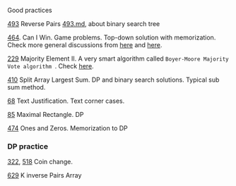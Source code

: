 Good practices

[493](https://leetcode.com/problems/reverse-pairs/) Reverse Pairs [493.md](./493.md), about binary search tree

[464](https://leetcode.com/problems/can-i-win/). Can I Win. Game problems. Top-down solution with memorization. Check more general discussions from [here](https://leetcode.com/problems/can-i-win/discuss/95320/7-liner-C%2B%2B-beat-98.4-DFS-with-early-termination-check-(detailed-explanation)) and [here](https://leetcode.com/problems/can-i-win/discuss/95277/Java-solution-using-HashMap-with-detailed-explanation).

[229](https://leetcode.com/problems/majority-element-ii/) Majority Element II. A very smart algorithm called `Boyer-Moore Majority Vote algorithm `.  Check [here](https://leetcode.com/problems/majority-element-ii/discuss/63520/Boyer-Moore-Majority-Vote-algorithm-and-my-elaboration).

[410](https://leetcode.com/problems/split-array-largest-sum/) Split Array Largest Sum. DP and binary search solutions. Typical sub sum method.

[68](https://leetcode.com/problems/text-justification/) Text Justification. Text corner cases.


[85](https://leetcode.com/problems/maximal-rectangle/) Maximal Rectangle. DP

[474](https://leetcode.com/problems/ones-and-zeroes/) Ones and Zeros. Memorization to DP


### DP practice

[322](https://leetcode.com/problems/coin-change/), [518](https://leetcode.com/problems/coin-change-2/) Coin change. 

[629](https://leetcode.com/problems/k-inverse-pairs-array/) K inverse Pairs Array